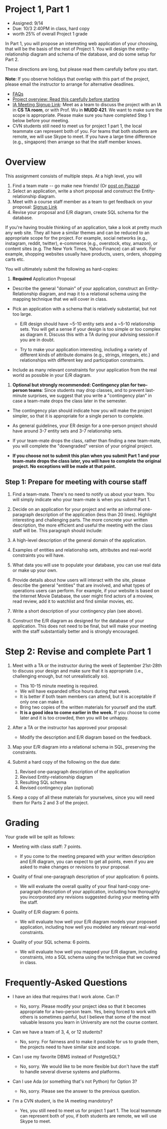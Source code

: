 # Project 1, Part 1

* Assigned: 9/14
* Due: 10/3 2:40PM in class, hard copy
* worth 25% of overall Project 1 grade

In Part 1, you will propose an interesting web application of your choosing, that will be the basis of the rest of Project 1.  You will design the entity-relationship diagram and schema of the database, and do some setup for Part 2.

These directions are long, but please read them carefully before you start.

**Note**: If you observe holidays that overlap with this part of the project, please email the instructor to arrange for alternative deadlines.

* [FAQs](#frequently-asked-questions)
* [Project overview: Read this carefully before starting](http://github.com/w4111/project1)
* [IA Meeting Signup Link](https://calendar.google.com/calendar/selfsched?sstoken=UUk5TGJVNWlLbUZGfGRlZmF1bHR8ODVlZDM5MTAxMTA4M2FmMjZkNWIzMzZiYmNmMDUxNzc): Meet as a team to discuss the project with an IA in **CS TA room**, or with Prof. Wu in **MUDD 421**. We want to make sure the scope is appropriate. Please make sure you have completed Step 1 below before your meeting. 
* CVN students still need to meet us for project 1 part 1, the local teammate can represent both of you. For teams that both students are remote, we will use Skype to meet. If you have a large time difference (e.g., singapore) then arrange so that the staff member knows.


# Overview 

This assignment consists of multiple steps.  At a high level, you will

1. Find a team mate -- go make new friends! (Or [post on Piazza](https://piazza.com/class/irvic0xfdqk3p6?cid=5))
1. Select an application, write a short proposal and construct the Entity-relationship diagram.
1. Meet with a course staff member as a team to get feedback on your proposal: [Signup Link](https://calendar.google.com/calendar/selfsched?sstoken=UUk5TGJVNWlLbUZGfGRlZmF1bHR8ODVlZDM5MTAxMTA4M2FmMjZkNWIzMzZiYmNmMDUxNzc)
1. Revise your proposal and E/R diagram, create SQL schema for the database.


If you're having trouble thinking of an application, take a look at pretty much any web site. They all have a similar themes and can be reduced to an appropriate scope for the project. For example, social networks (e.g., instagram, reddit, twitter), e-commerce (e.g., overstock, etsy, amazon), or content sites (e.g. The New York Times, Yahoo Finance) can all work. For example, shopping websites usually have products, users, orders, shopping carts etc.

You will ultimately submit the following as hard-copies:

1. **Required** Application Proposal

  * Describe the general "domain" of your application, construct an Entity-Relationship
  diagram, and map it to a relational schema using the mapping technique 
  that we will cover in class. 

  * Pick an application with a schema that is relatively substantial, but not too large. 
    * E/R design should have ~5-10 entity sets and a ~5-10 relationship sets. 
      You will get a sense if your design is too simple or too complex as diagram it.
      Discuss this with a TA during your advising session if you are in doubt.

    * Try to make your application interesting, including a variety of different kinds of attribute 
      domains (e.g., strings, integers, etc.) and relationships with different key and 
      participation constraints.

  * Include as many relevant constraints for your application from the 
    real world as possible in your E/R diagram.

1. <a name="contingency"></a> **Optional but strongly recommended: Contingency plan for two-person teams**:
  Since students may drop classes, and to prevent last-minute surprises, we suggest that you 
  write a "contingency plan" in case a team-mate drops the class  later in the semester. 

  * The contingency plan should indicate how you will make the project simpler, so that it is appropriate for a single person to complete. 

  * As general guidelines, your ER design for a one-person project should have around 3-7 
    entity sets and 3-7 relationship sets.

  * If your team-mate drops the class, rather than finding a new team-mate,
    you will complete the "downgraded" version of your original project. 

  * **If you choose not to submit this plan when you submit Part 1 and your team-mate drops the class later, you will have to complete the original project. No exceptions will be made at that point.**



## Step 1: Prepare for meeting with course staff

1. Find a team-mate. There's no need to notify us about your team. You will simply indicate who your team-mate is when you submit Part 1.

1. Decide on an application for your project and write an informal one-paragraph description of the application (less than 20 lines). Highlight interesting and challenging parts. The more concrete your written description, the more efficient and useful the meeting with the class staff will be. This paragraph should include:

  1. A high-level description of the general domain of the application. 
  1. Examples of entities and relationship sets, attributes and real-world constraints you will have.
  1. What data you will use to populate your database, you can use real data or make up your own.
  1. Provide details about how users will interact with the site, please describe the general "entities" that are involved, and what types of operations users can perform. For example, if your website is based on the Internet Movie Database, the user might find actors of a moview, read review, add it to watchlist and find similar movies, etc.
  1. Write a short description of your contingency plan (see above).

1. Construct the E/R diagram as designed for the database of your application. This does not need to be final, but will make your meeting with the staff substantially better and is strongly encouraged.
 
 
# Step 2: Revise and complete Part 1
 
1. Meet with a TA or the instructor during the week of September 21st-28th to discuss your design and make sure that it is appropriate (i.e., challenging enough, but not unrealistically so). 
    * This 10-15 minute meeting is required.
    * We will have expanded office hours during that week.
    * It is better if both team members can attend, but it is acceptable if only one can make it.
    * Bring two copies of the written materials for yourself and the staff.
    * **It is a good idea to come earlier in the week.**  If you choose to come later and it is too crowded, then you will be unhappy.

1. After a TA or the instructor has approved your proposal:
    * Modify the description and E/R diagram based on the feedback.
    
1. Map your E/R diagram into a relational schema in SQL, preserving the constraints.

1. Submit a hard copy of the following on the due date:
    1. Revised one-paragraph description of the application
    2. Revised Entity-relationship diagram
    3. Resulting SQL schema
    4. Revised contingency plan (optional)
 
1. Keep a copy of all these materials for yourselves, since you will need them for Parts 2 and 3 of the project.


# Grading

Your grade will be split as follows:

* Meeting with class staff: 7 points.

  * If you come to the meeting prepared with your written description and E/R diagram, you can expect to get all points, even if you are asked to make changes or revisions to your proposal.

* Quality of final one-paragraph description of your application: 6 points.

   * We will evaluate the overall quality of your final hard-copy one-paragraph description of your application, including how thoroughly you incorporated any revisions suggested during your meeting with the staff.

* Quality of E/R diagram: 6 points.

    * We will evaluate how well your E/R diagram models your proposed application, including how well you modeled any relevant real-world constraints.

* Quality of your SQL schema: 6 points.

    * We will evaluate how well you mapped your E/R diagram, including constraints, into a SQL schema using the technique that we covered in class.


# Frequently-Asked Questions
<a name="faq"></a>

* I have an idea that requires that I work alone. Can I?
    * No, sorry. Please modify your project idea so that it becomes appropriate for a two-person team. Yes, being forced to work with others is sometimes painful, but I believe that some of the most valuable lessons you learn in University are not the course content.

* Can we have a team of 3, 4, or 12 students?
    * No, sorry. For fairness and to make it possible for us to grade them, the projects need to have similar size and scope.

* Can I use my favorite DBMS instead of PostgreSQL?
    * No, sorry.  We would like to be more flexible but don't have the staff to handle several diverse systems and platforms.

* Can I use Ada (or something that's not Python) for Option 3?
    * No, sorry. Please see the answer to the previous question.
    
* I'm a CVN student, is the IA meeting mandotory?
    * Yes, you still need to meet us for project 1 part 1. The local teammate can represent both of you, if both students are remote, we will use Skype to meet. 
